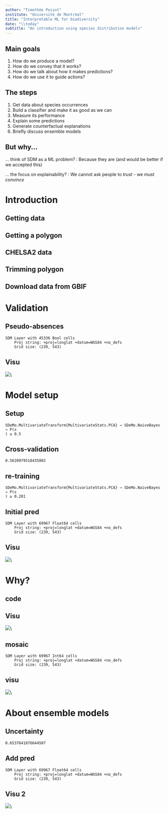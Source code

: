 ```yaml
---
author: "Timothée Poisot"
institute: "Université de Montréal"
title: "Interpretable ML for biodiversity"
date: "\\today"
subtitle: "An introduction using species distribution models"
---
```



## Main goals

1. How do we produce a model?
2. How do we convey that it works?
3. How do we talk about how it makes predictions?
4. How do we use it to guide actions?

## The steps

1. Get data about species occurrences
2. Build a classifier and make it as good as we can
3. Measure its performance
4. Explain some predictions
5. Generate counterfactual explanations
6. Briefly discuss ensemble models

## But why...

... think of SDM as a ML problem?
: Because they are (and would be better if we accepted this)

... the focus on explainability?
: We cannot ask people to *trust* - we must *convince*

# Introduction

## Getting data





## Getting a polygon




## CHELSA2 data




## Trimming polygon




## Download data from GBIF




# Validation

## Pseudo-absences

~~~~
SDM Layer with 45336 Bool cells
	Proj string: +proj=longlat +datum=WGS84 +no_defs
	Grid size: (239, 543)
~~~~





## Visu

![](figures/slides_8_1.png)\ 





# Model setup

## Setup

~~~~
SDeMo.MultivariateTransform{MultivariateStats.PCA} → SDeMo.NaiveBayes → P(x
) ≥ 0.5
~~~~





## Cross-validation

~~~~
0.5620979518435002
~~~~





## re-training

~~~~
SDeMo.MultivariateTransform{MultivariateStats.PCA} → SDeMo.NaiveBayes → P(x
) ≥ 0.281
~~~~





## Initial pred

~~~~
SDM Layer with 69967 Float64 cells
	Proj string: +proj=longlat +datum=WGS84 +no_defs
	Grid size: (239, 543)
~~~~





## Visu

![](figures/slides_13_1.png)\ 




# Why?

## code




## Visu

![](figures/slides_15_1.png)\ 




## mosaic

~~~~
SDM Layer with 69967 Int64 cells
	Proj string: +proj=longlat +datum=WGS84 +no_defs
	Grid size: (239, 543)
~~~~





## visu

![](figures/slides_17_1.png)\ 




# About ensemble models 

## Uncertainty

~~~~
0.6537641876644507
~~~~





## Add pred

~~~~
SDM Layer with 69967 Float64 cells
	Proj string: +proj=longlat +datum=WGS84 +no_defs
	Grid size: (239, 543)
~~~~





## Visu 2

![](figures/slides_20_1.png)\ 

